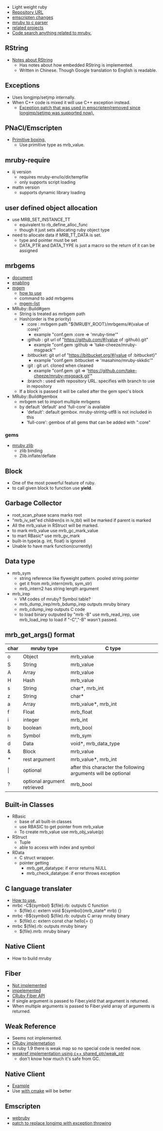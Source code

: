* Light weight ruby
* [Repository URL](https://github.com/mruby/mruby)
* [emscripten changes](https://github.com/replit/emscripted-ruby/commit/c78f8457817e1fd57f7f464ae9a8158b13dac371)
* [mruby to c parser](https://github.com/mrbrdo/mruby_cc)
* [related projects](https://github.com/mruby/mruby/wiki/Related-Projects)
* [Code search anything related to mruby.](http://mruby-code-search.ongaeshi.me/)

## RString
* [Notes about RString](http://note.huangz.me/en/latest/language/mruby-code-analysis/string.html)
  * Has notes about how embedded RString is implemented.
  * Written in Chinese. Though Google translation to English is readable.

## Exceptions
* Uses longjmp/setjmp internally.
* When C++ code is mixed it will use C++ exception instead.
  * [Exception patch that was used in emscripten(removed since longjmp/setjmp was supported now).](https://github.com/xxuejie/webruby/blob/19365625b1a2e215af69e8196053a17a33bebfed/patches/01-mruby-use-exception.patch)

## PNaCl/Emscripten
* [Primitive boxing.](https://github.com/mruby/mruby/pull/1660)
  * Use primitive type as mrb_value.

## mruby-require
* iij version
  * requires mruby-env/io/dir/tempfile
  * only supports script loading
* mattn version
  * supports dynamic library loading

## user defined object allocation
* use MRB_SET_INSTANCE_TT
  * equivalent to rb_define_alloc_func
  * though it just sets allocating ruby object type
* need to allocate data if MRB_TT_DATA is set.
  * type and pointer must be set
  * DATA_PTR and DATA_TYPE is just a macro so the return of it can be assigned

## mrbgems
* [document](https://github.com/mruby/mruby/blob/master/doc/mrbgems/README.md)
* [enabling](http://d.hatena.ne.jp/iamsandman/20121207/1354890750)
* [mgem](https://github.com/bovi/mgem)
  * [how to use](http://mruby.sh/201301040627.html)
  * command to add mrbgems
  * [mgem-list](https://github.com/bovi/mgem-list)
* MRuby::Build#gem
  * String is treated as mrbgem path
  * Hash(order is the priority)
    * :core : mrbgem path "${MRUBY_ROOT}/mrbgems/#{value of :core}"
      * example "conf.gem :core => 'mruby-time'"
    * :github : git url of "https://github.com/#{value of :github}.git"
      * example "conf.gem :github => 'take-cheeze/mruby-msgpack'"
    * :bitbucket: git url of "https://bitbucket.org/#{value of :bitbucket}"
      * example "conf.gem :bitbucket => 'masahino/mruby-skkdic'"
    * :git : git url. cloned when cleaned
      * example "conf.gem :git => 'https://github.com/take-cheeze/mruby-msgpack.git'"
    * :branch : used with repository URL. specifies with branch to use in repository
  * If a block is passed it will be called after the gem spec's block
* MRuby::Build#gembox
  * mrbgem set to import multiple mrbgems
  * by default 'default' and 'full-core' is available
    * 'default': default gembox. mruby-strintg-utf8 is not included in this
    * 'full-core': gembox of all gems that can be added with ":core"

### gems
* [mruby zlib](https://github.com/viking/mruby-zlib)
  * zlib binding
  * Zlib.inflate/deflate

## Block
* One of the most powerful feature of ruby.
* to call given block to function use **yield**.

## Garbage Collector
* root_scan_phase scans marks root
* "mrb_iv_set"ed children(is in iv_tbl) will be marked if parent is marked
* All the mrb_value in RStruct will be marked.
* to mark mrb_value use mrb_gc_mark_value
* to mart RBasic* use mrb_gv_mark
* built-in type(e.g. int, float) is ignored
* Unable to have mark function(currently)

## Data type
* mrb_sym
  * string reference like flyweight pattern. pooled string pointer
  * get it from mrb_intern(mrb, sym_str)
  * mrb_intern2 has string length argument
* mrb_irep
  * VM codes of mruby? Symbol table?
  * mrb_dump_irep/mrb_bdump_irep outputs mruby binary
  * mrb_cdump_irep outputs C code
  * to load binary outputed by "mrb -B" use mrb_read_irep, use mrb_load_irep to load if "-C","-B" wasn't passed.

## mrb_get_args() format
char|mruby type|C type
----|----------|------
o | Object | mrb_value
S | String | mrb_value
A | Array | mrb_value
H | Hash | mrb_value
s | String | char*, mrb_int
z | String | char*
a | Array | mrb\_value\*, mrb_int
f | Float | mrb_float
i | integer | mrb_int
b | boolean | mrb_bool
n | Symbol | mrb_sym
d | Data | void*, mrb\_data\_type
& | Block | mrb_value
\* | rest argument | mrb\_value*,  mrb_int
&#124; | optional | after this character the following arguments will be optional
? |  optional argument retrieved | mrb_bool

## Built-in Classes
* RBasic
  * base of all built-in classes
  * use RBASIC to get pointer from mrb_value
  * To create mrb_value use mrb_obj_value(p)
* RStruct
  * Tuple
  * able to access with index and symbol
* RData
  * C struct wrapper.
  * pointer getting
    * mrb_get_datatype: if error returns NULL
    * mrb_check_datatype: if error throws exception

## C language translater
* [How to use.](http://d.hatena.ne.jp/MrShoz/20120423/1335194837)
* mrbc -C${symbol} ${file}.rb: outputs C function
  * ${file}.c: extern void ${symbol}(mrb_state* mrb) {}
* mrbc -B${symbol} ${file}.rb: outputs C array mruby binary
  * ${file}.c: extern const char hello[= {}
* mrbc ${file}.rb: outputs mruby binary
  * ${file}.mrb: mruby binary

## Native Client
* How to build mruby

## Fiber
* [Not implemented](https://github.com/mruby/mruby/issues/80)
 * [impelemented](https://github.com/mruby/mruby/commit/5c0b9b703c9d1a08d7219b057b809bda4bc89f8a)
* [CRuby Fiber API](http://www.ruby-doc.org/core-1.9.3/Fiber.html)
* If single argument is passed to Fiber.yield that argument is returned.
* When multiple arguments is passed to Fiber.yield array of arguments is returned.

## Weak Reference
* Seems not implemented.
* [CRuby implemetation](http://d.hatena.ne.jp/authorNari/20081108/1226138174)
* In ruby 1.9 there is weak map so no special code is needed now.
* [weakref implementation using c++ shared_ptr/weak_ptr](https://github.com/take-cheeze/mruby-weakref)
  * don't know how much it's safe from GC.

## Native Client
* [Example](http://akasata.hatenablog.com/entry/2012/05/29/163851)
* Use [with cmake](https://github.com/seichter/CMake-Toolchain-Collection/blob/master/toolchain-nacl.cmake) will be better

## Emscripten
* [webruby](https://github.com/xxuejie/webruby)
* [patch to replace longjmp with exception throwing](https://github.com/xxuejie/webruby/commit/19365625b1a2e215af69e8196053a17a33bebfed)
